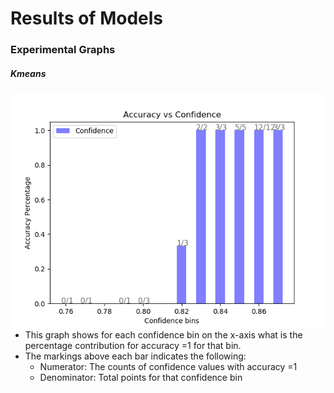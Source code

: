 # Results of Models
### Experimental Graphs
##### Kmeans

<img src="https://github.com/sguptabsp/metaphor-identification/blob/plot-accuracy-vs-confidence/Sample/output/acccuracy1_percentage_bin_1569695890.png?raw=true"
     alt="Markdown Monster icon"
     style="float: left; margin-right: 10px;" />
-   This graph shows for each confidence bin on the x-axis what is the percentage contribution for accuracy =1 for that bin.
-   The markings above each bar indicates the following:
    - Numerator: The counts of confidence values with accuracy =1 
    - Denominator: Total points for that confidence bin